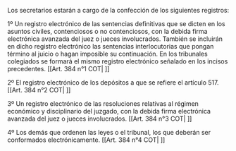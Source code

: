 Los secretarios estarán a cargo de la confección de los siguientes registros:

1º Un registro electrónico de las sentencias definitivas que se dicten en los asuntos civiles, contenciosos o no contenciosos, con la debida firma electrónica avanzada del juez o jueces involucrados. También se incluirán en dicho registro electrónico las sentencias interlocutorias que pongan término al juicio o hagan imposible su continuación. En los tribunales colegiados se formará el mismo registro electrónico señalado en los incisos precedentes. [[Art. 384 n°1 COT| ]]

2º El registro electrónico de los depósitos a que se refiere el artículo 517. [[Art. 384 n°2 COT| ]]

3º Un registro electrónico de las resoluciones relativas al régimen económico y disciplinario del juzgado, con la debida firma electrónica avanzada del juez o jueces involucrados. [[Art. 384 n°3 COT| ]]

4º Los demás que ordenen las leyes o el tribunal, los que deberán ser conformados electrónicamente. [[Art. 384 n°4 COT| ]]